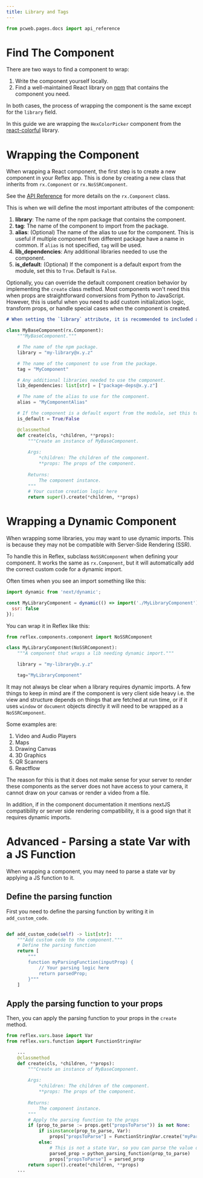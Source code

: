 ```yaml
---
title: Library and Tags
---
```


```python exec
from pcweb.pages.docs import api_reference
```

# Find The Component

There are two ways to find a component to wrap:
1. Write the component yourself locally.
2. Find a well-maintained React library on [npm](https://www.npmjs.com/) that contains the component you need.

In both cases, the process of wrapping the component is the same except for the `library` field.

In this guide we are wrapping the `HexColorPicker` component from the [react-colorful](https://www.npmjs.com/package/react-colorful) library.

# Wrapping the Component

When wrapping a React component, the first step is to create a new component in your Reflex app. This is done by creating a new class that inherits from `rx.Component` or `rx.NoSSRComponent`. 

See the [API Reference]({api_reference.component.path}) for more details on the `rx.Component` class.

This is when we will define the most important attributes of the component:
1. **library**: The name of the npm package that contains the component.
2. **tag**: The name of the component to import from the package.
3. **alias**: (Optional) The name of the alias to use for the component. This is useful if multiple component from different package have a name in common. If `alias` is not specified, `tag` will be used.
4. **lib_dependencies**: Any additional libraries needed to use the component.
5. **is_default**: (Optional) If the component is a default export from the module, set this to `True`. Default is `False`.

Optionally, you can override the default component creation behavior by implementing the `create` class method. Most components won't need this when props are straightforward conversions from Python to JavaScript. However, this is useful when you need to add custom initialization logic, transform props, or handle special cases when the component is created.

```md alert warning
# When setting the `library` attribute, it is recommended to included a pinned version of the package. Doing so, the package will only change when you intentionally update the version, avoid unexpected breaking changes.
```

```python
class MyBaseComponent(rx.Component):
    """MyBaseComponent."""

    # The name of the npm package.
    library = "my-library@x.y.z"

    # The name of the component to use from the package.
    tag = "MyComponent"

    # Any additional libraries needed to use the component.
    lib_dependencies: list[str] = ["package-deps@x.y.z"]

    # The name of the alias to use for the component.
    alias = "MyComponentAlias"

    # If the component is a default export from the module, set this to True.
    is_default = True/False

    @classmethod
    def create(cls, *children, **props):
        """Create an instance of MyBaseComponent.
        
        Args:
            *children: The children of the component.
            **props: The props of the component.
            
        Returns:
            The component instance.
        """
        # Your custom creation logic here
        return super().create(*children, **props)

```

# Wrapping a Dynamic Component 

When wrapping some libraries, you may want to use dynamic imports. This is because they may not be compatible with Server-Side Rendering (SSR).

To handle this in Reflex, subclass `NoSSRComponent` when defining your component. It works the same as `rx.Component`, but it will automatically add the correct custom code for a dynamic import.

Often times when you see an import something like this:

```javascript
import dynamic from 'next/dynamic';

const MyLibraryComponent = dynamic(() => import('./MyLibraryComponent'), {
  ssr: false
});
```

You can wrap it in Reflex like this:

```python
from reflex.components.component import NoSSRComponent

class MyLibraryComponent(NoSSRComponent):
    """A component that wraps a lib needing dynamic import."""

    library = "my-library@x.y.z"

    tag="MyLibraryComponent"
```

It may not always be clear when a library requires dynamic imports. A few things to keep in mind are if the component is very client side heavy i.e. the view and structure depends on things that are fetched at run time, or if it uses `window` or `document` objects directly it will need to be wrapped as a `NoSSRComponent`. 

Some examples are:

1. Video and Audio Players
2. Maps
3. Drawing Canvas
4. 3D Graphics
5. QR Scanners
6. Reactflow

The reason for this is that it does not make sense for your server to render these components as the server does not have access to your camera, it cannot draw on your canvas or render a video from a file. 

In addition, if in the component documentation it mentions nextJS compatibility or server side rendering compatibility, it is a good sign that it requires dynamic imports.

# Advanced - Parsing a state Var with a JS Function
When wrapping a component, you may need to parse a state var by applying a JS function to it. 

## Define the parsing function

First you need to define the parsing function by writing it in `add_custom_code`.

```python

def add_custom_code(self) -> list[str]:
    """Add custom code to the component."""
    # Define the parsing function
    return [
        """
        function myParsingFunction(inputProp) {
            // Your parsing logic here
            return parsedProp;
        }"""
    ]
```

## Apply the parsing function to your props

Then, you can apply the parsing function to your props in the `create` method. 

```python
from reflex.vars.base import Var
from reflex.vars.function import FunctionStringVar

    ...
    @classmethod
    def create(cls, *children, **props):
        """Create an instance of MyBaseComponent.
        
        Args:
            *children: The children of the component.
            **props: The props of the component.
            
        Returns:
            The component instance.
        """
        # Apply the parsing function to the props
        if (prop_to_parse := props.get("propsToParse")) is not None:
            if isinstance(prop_to_parse, Var):
                props["propsToParse"] = FunctionStringVar.create("myParsingFunction").call(prop_to_parse)
            else:
                # This is not a state Var, so you can parse the value directly in python
                parsed_prop = python_parsing_function(prop_to_parse)
                props["propsToParse"] = parsed_prop
        return super().create(*children, **props)
    ...
```